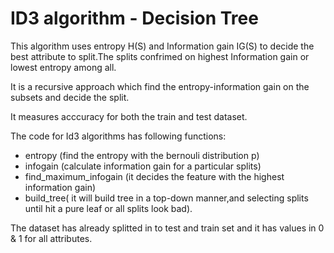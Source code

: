 # ID3 algorithm - Decision Tree

This algorithm uses entropy H(S) and Information gain IG(S) to decide the best attribute to split.The splits confrimed on highest Information gain or lowest entropy among all.

It is a recursive approach which find the entropy-information gain on the subsets and decide the split.

It measures acccuracy for both the train and test dataset.

The code for Id3 algorithms has following functions:
  - entropy (find the entropy with the bernouli distribution p)
  - infogain (calculate information gain for a particular splits)
  - find_maximum_infogain (it decides the feature with the highest information gain)
  - build_tree( it will build tree in a top-down manner,and selecting splits until hit a pure leaf or all splits look bad).


The dataset has already splitted in to test and train set and it has values in 0 & 1 for all attributes.

